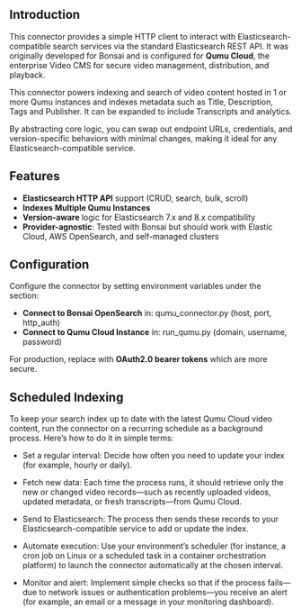 ## Introduction

This connector provides a simple HTTP client to interact with Elasticsearch-compatible search services via the standard Elasticsearch REST API. It was originally developed for Bonsai and is configured for **Qumu Cloud**, the enterprise Video CMS for secure video management, distribution, and playback.

This connector powers indexing and search of video content hosted in 1 or more Qumu instances and indexes metadata such as Title, Description, Tags and Publisher. It can be expanded to include Transcripts and analytics.

By abstracting core logic, you can swap out endpoint URLs, credentials, and version-specific behaviors with minimal changes, making it ideal for any Elasticsearch-compatible service.


## Features

- **Elasticsearch HTTP API** support (CRUD, search, bulk, scroll)
- **Indexes Multiple Qumu Instances** 
- **Version-aware** logic for Elasticsearch 7.x and 8.x compatibility
- **Provider-agnostic**: Tested with Bonsai but should work with Elastic Cloud, AWS OpenSearch, and self-managed clusters


## Configuration

Configure the connector by setting environment variables under the section:   
- **Connect to Bonsai OpenSearch**  in: qumu_connector.py (host, port, http_auth)  
- **Connect to Qumu Cloud Instance** in: run_qumu.py (domain, username, password)  

For production, replace with **OAuth2.0 bearer tokens** which are more secure.



## Scheduled Indexing

To keep your search index up to date with the latest Qumu Cloud video content, run the connector on a recurring schedule as a background process. Here’s how to do it in simple terms:

- Set a regular interval: Decide how often you need to update your index (for example, hourly or daily).

- Fetch new data: Each time the process runs, it should retrieve only the new or changed video records—such as recently uploaded videos, updated metadata, or fresh transcripts—from Qumu Cloud.

- Send to Elasticsearch: The process then sends these records to your Elasticsearch-compatible service to add or update the index.

- Automate execution: Use your environment’s scheduler (for instance, a cron job on Linux or a scheduled task in a container orchestration platform) to launch the connector automatically at the chosen interval.

- Monitor and alert: Implement simple checks so that if the process fails—due to network issues or authentication problems—you receive an alert (for example, an email or a message in your monitoring dashboard).
